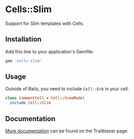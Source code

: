 # Cells::Slim

Support for Slim templates with Cells.

## Installation

Add this line to your application's Gemfile:

```ruby
gem 'cells-slim'
```

## Usage

Outside of Rails, you need to include `Cell::Erb` in your cell.

```ruby
class CommentCell < Cell::ViewModel
  include Cell::Slim
```

## Documentation

[More documentation](http://trailblazerb.org/gems/cells/templates.html) can be found on the Trailblazer page.